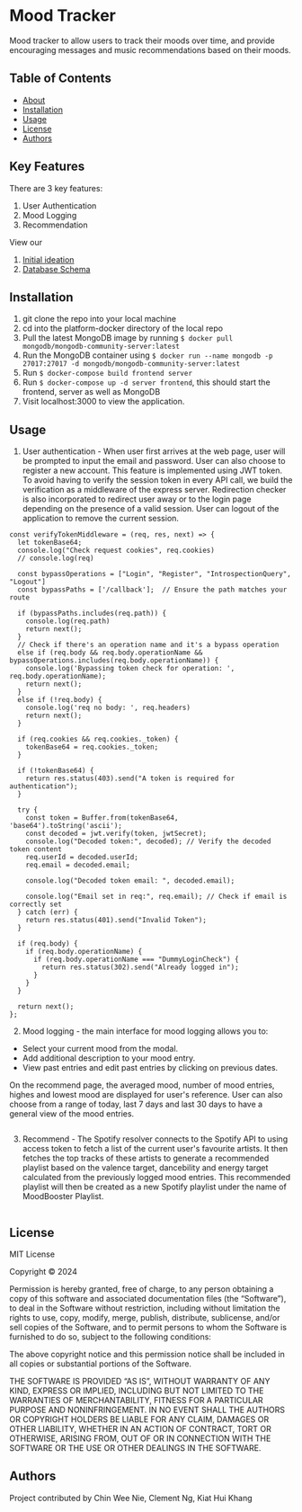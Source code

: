 # Mood Tracker

Mood tracker to allow users to track their moods over time, and provide encouraging messages and music recommendations based on their moods.

## Table of Contents

- [About](#about)
- [Installation](#installation)
- [Usage](#usage)
- [License](#license)
- [Authors](#authors)

## Key Features

There are 3 key features:
1. User Authentication
2. Mood Logging
3. Recommendation

View our 
1. [Initial ideation](https://www.figma.com/file/ZHsnruopY2JYJsaQqxQ0HS/1.-Mood-Log-Page?type=design&node-id=0%3A1&mode=design&t=Gb3aBS2kBKfZR4EE-1)
2. [Database Schema](https://www.figma.com/file/ZHsnruopY2JYJsaQqxQ0HS/1.-Mood-Log-Page?type=design&node-id=92-120&mode=design&t=0oZOAOpWLjumyn9M-0)

## Installation

1. git clone the repo into your local machine
2. cd into the platform-docker directory of the local repo
3. Pull the latest MongoDB image by running ```$ docker pull mongodb/mongodb-community-server:latest ```
4. Run the MongoDB container using ```$ docker run --name mongodb -p 27017:27017 -d mongodb/mongodb-community-server:latest```
3. Run ```$ docker-compose build frontend server```
4. Run ```$ docker-compose up -d server frontend```, this should start the frontend, server as well as MongoDB
5. Visit localhost:3000 to view the application.

## Usage
1. User authentication - When user first arrives at the web page, user will be prompted to input the email and password. User can also choose to register a new account. This feature is implemented using JWT token. To avoid having to verify the session token in every API call, we build the verification as a middleware of the express server. Redirection checker is also incorporated to redirect user away or to the login page depending on the presence of a valid session. User can logout of the application to remove the current session. 
```
const verifyTokenMiddleware = (req, res, next) => {
  let tokenBase64;
  console.log("Check request cookies", req.cookies)
  // console.log(req)

  const bypassOperations = ["Login", "Register", "IntrospectionQuery", "Logout"]
  const bypassPaths = ['/callback'];  // Ensure the path matches your route

  if (bypassPaths.includes(req.path)) {
    console.log(req.path)
    return next();
  }
  // Check if there's an operation name and it's a bypass operation
  else if (req.body && req.body.operationName && bypassOperations.includes(req.body.operationName)) {
    console.log('Bypassing token check for operation: ', req.body.operationName);
    return next();
  }
  else if (!req.body) {
    console.log('req no body: ', req.headers)
    return next();
  }

  if (req.cookies && req.cookies._token) {
    tokenBase64 = req.cookies._token;
  }

  if (!tokenBase64) {
    return res.status(403).send("A token is required for authentication");
  }

  try {
    const token = Buffer.from(tokenBase64, 'base64').toString('ascii');
    const decoded = jwt.verify(token, jwtSecret);
    console.log("Decoded token:", decoded); // Verify the decoded token content
    req.userId = decoded.userId;
    req.email = decoded.email;

    console.log("Decoded token email: ", decoded.email);

    console.log("Email set in req:", req.email); // Check if email is correctly set
  } catch (err) {
    return res.status(401).send("Invalid Token");
  }

  if (req.body) {
    if (req.body.operationName) {
      if (req.body.operationName === "DummyLoginCheck") {
        return res.status(302).send("Already logged in");
      }
    }
  }

  return next();
};
```
2. Mood logging - the main interface for mood logging allows you to:
- Select your current mood from the modal.
- Add additional description to your mood entry.
- View past entries and edit past entries by clicking on previous dates.

On the recommend page, the averaged mood, number of mood entries, highes and lowest mood are displayed for user's reference. User can also choose from a range of today, last 7 days and last 30 days to have a general view of the mood entries.

```
```

3. Recommend - The Spotify resolver connects to the Spotify API to using access token to fetch a list of the current user's favourite artists. It then fetches the top tracks of these artists to generate a recommended playlist based on the valence target, dancebility and energy target calculated from the previously logged mood entries. This recommended playlist will then be created as a new Spotify playlist under the name of MoodBooster Playlist. 

```
```

## License

MIT License

Copyright © 2024

Permission is hereby granted, free of charge, to any person obtaining a copy of this software and associated documentation files (the “Software”), to deal in the Software without restriction, including without limitation the rights to use, copy, modify, merge, publish, distribute, sublicense, and/or sell copies of the Software, and to permit persons to whom the Software is furnished to do so, subject to the following conditions:

The above copyright notice and this permission notice shall be included in all copies or substantial portions of the Software.

THE SOFTWARE IS PROVIDED “AS IS”, WITHOUT WARRANTY OF ANY KIND, EXPRESS OR IMPLIED, INCLUDING BUT NOT LIMITED TO THE WARRANTIES OF MERCHANTABILITY, FITNESS FOR A PARTICULAR PURPOSE AND NONINFRINGEMENT. IN NO EVENT SHALL THE AUTHORS OR COPYRIGHT HOLDERS BE LIABLE FOR ANY CLAIM, DAMAGES OR OTHER LIABILITY, WHETHER IN AN ACTION OF CONTRACT, TORT OR OTHERWISE, ARISING FROM, OUT OF OR IN CONNECTION WITH THE SOFTWARE OR THE USE OR OTHER DEALINGS IN THE SOFTWARE.

## Authors

Project contributed by Chin Wee Nie, Clement Ng, Kiat Hui Khang